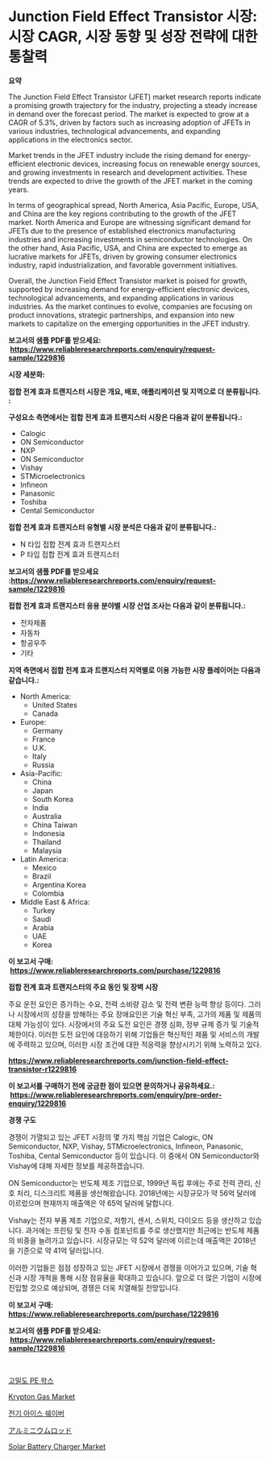 <p><h1>Junction Field Effect Transistor 시장: 시장 CAGR, 시장 동향 및 성장 전략에 대한 통찰력</h1></p><p><strong>요약</strong></p>
<p><p>The Junction Field Effect Transistor (JFET) market research reports indicate a promising growth trajectory for the industry, projecting a steady increase in demand over the forecast period. The market is expected to grow at a CAGR of 5.3%, driven by factors such as increasing adoption of JFETs in various industries, technological advancements, and expanding applications in the electronics sector.</p><p>Market trends in the JFET industry include the rising demand for energy-efficient electronic devices, increasing focus on renewable energy sources, and growing investments in research and development activities. These trends are expected to drive the growth of the JFET market in the coming years.</p><p>In terms of geographical spread, North America, Asia Pacific, Europe, USA, and China are the key regions contributing to the growth of the JFET market. North America and Europe are witnessing significant demand for JFETs due to the presence of established electronics manufacturing industries and increasing investments in semiconductor technologies. On the other hand, Asia Pacific, USA, and China are expected to emerge as lucrative markets for JFETs, driven by growing consumer electronics industry, rapid industrialization, and favorable government initiatives.</p><p>Overall, the Junction Field Effect Transistor market is poised for growth, supported by increasing demand for energy-efficient electronic devices, technological advancements, and expanding applications in various industries. As the market continues to evolve, companies are focusing on product innovations, strategic partnerships, and expansion into new markets to capitalize on the emerging opportunities in the JFET industry.</p></p>
<p><strong>보고서의 샘플 PDF를 받으세요: &nbsp;<a href="https://www.reliableresearchreports.com/enquiry/request-sample/1229816">https://www.reliableresearchreports.com/enquiry/request-sample/1229816</a></strong></p>
<p><strong>시장 세분화:</strong></p>
<p><strong> 접합 전계 효과 트랜지스터 시장은 개요, 배포, 애플리케이션 및 지역으로 더 분류됩니다. :</strong></p>
<p><strong>구성요소 측면에서는 접합 전계 효과 트랜지스터 시장은 다음과 같이 분류됩니다.:</strong></p>
<p><ul><li>Calogic</li><li>ON Semiconductor</li><li>NXP</li><li>ON Semiconductor</li><li>Vishay</li><li>STMicroelectronics</li><li>Infineon</li><li>Panasonic</li><li>Toshiba</li><li>Cental Semiconductor</li></ul></p>
<p><strong> 접합 전계 효과 트랜지스터 유형별 시장 분석은 다음과 같이 분류됩니다.:</strong></p>
<p><ul><li>N 타입 접합 전계 효과 트랜지스터</li><li>P 타입 접합 전계 효과 트랜지스터</li></ul></p>
<p><strong>보고서의 샘플 PDF를 받으세요 :<a href="https://www.reliableresearchreports.com/enquiry/request-sample/1229816">https://www.reliableresearchreports.com/enquiry/request-sample/1229816</a></strong></p>
<p><strong> 접합 전계 효과 트랜지스터 응용 분야별 시장 산업 조사는 다음과 같이 분류됩니다.:</strong></p>
<p><ul><li>전자제품</li><li>자동차</li><li>항공우주</li><li>기타</li></ul></p>
<p><strong>지역 측면에서 접합 전계 효과 트랜지스터 지역별로 이용 가능한 시장 플레이어는 다음과 같습니다.:</strong></p>
<p><ul>
    <li>
        North America:
        <ul>
            <li>United States</li>
            <li>Canada</li>
        </ul>
    </li>
    <li>
        Europe:
        <ul>
            <li>Germany</li>
            <li>France</li>
            <li>U.K.</li>
            <li>Italy</li>
            <li>Russia</li>
        </ul>
    </li>
    <li>
        Asia-Pacific:
        <ul>
            <li>China</li>
            <li>Japan</li>
            <li>South Korea</li>
            <li>India</li>
            <li>Australia</li>
            <li>China Taiwan</li>
            <li>Indonesia</li>
            <li>Thailand</li>
            <li>Malaysia</li>
        </ul>
    </li>
    <li>
        Latin America:
        <ul>
            <li>Mexico</li>
            <li>Brazil</li>
            <li>Argentina Korea</li>
            <li>Colombia</li>
        </ul>
    </li>
    <li>
        Middle East & Africa:
        <ul>
            <li>Turkey</li>
            <li>Saudi</li>
            <li>Arabia</li>
            <li>UAE</li>
            <li>Korea</li>
        </ul>
    </li>
    </ul></p>
<p><strong>이 보고서 구매: &nbsp;<a href="https://www.reliableresearchreports.com/purchase/1229816">https://www.reliableresearchreports.com/purchase/1229816</a></strong></p>
<p><strong>접합 전계 효과 트랜지스터의 주요 동인 및 장벽 시장</strong></p>
<p><p>주요 운전 요인은 증가하는 수요, 전력 소비량 감소 및 전력 변환 능력 향상 등이다. 그러나 시장에서의 성장을 방해하는 주요 장애요인은 기술 혁신 부족, 고가의 제품 및 제품의 대체 가능성이 있다. 시장에서의 주요 도전 요인은 경쟁 심화, 정부 규제 증가 및 기술적 제한이다. 이러한 도전 요인에 대응하기 위해 기업들은 혁신적인 제품 및 서비스의 개발에 주력하고 있으며, 이러한 시장 조건에 대한 적응력을 향상시키기 위해 노력하고 있다.</p></p>
<p><strong><a href="https://www.reliableresearchreports.com/junction-field-effect-transistor-r1229816">https://www.reliableresearchreports.com/junction-field-effect-transistor-r1229816</a></strong></p>
<p><strong>이 보고서를 구매하기 전에 궁금한 점이 있으면 문의하거나 공유하세요.: &nbsp;<a href="https://www.reliableresearchreports.com/enquiry/pre-order-enquiry/1229816">https://www.reliableresearchreports.com/enquiry/pre-order-enquiry/1229816</a></strong></p>
<p><strong>경쟁 구도</strong></p>
<p><p>경쟁이 가열되고 있는 JFET 시장의 몇 가지 핵심 기업은 Calogic, ON Semiconductor, NXP, Vishay, STMicroelectronics, Infineon, Panasonic, Toshiba, Cental Semiconductor 등이 있습니다. 이 중에서 ON Semiconductor와 Vishay에 대해 자세한 정보를 제공하겠습니다.</p><p>ON Semiconductor는 반도체 제조 기업으로, 1999년 독립 후에는 주로 전력 관리, 신호 처리, 디스크리트 제품을 생산해왔습니다. 2018년에는 시장규모가 약 56억 달러에 이르렀으며 현재까지 매출액은 약 65억 달러에 달합니다.</p><p>Vishay는 전자 부품 제조 기업으로, 저항기, 센서, 스위치, 다이오드 등을 생산하고 있습니다. 과거에는 프린팅 및 전자 수동 컴포넌트를 주로 생산했지만 최근에는 반도체 제품의 비중을 늘려가고 있습니다. 시장규모는 약 52억 달러에 이르는데 매출액은 2018년을 기준으로 약 41억 달러입니다.</p><p>이러한 기업들은 점점 성장하고 있는 JFET 시장에서 경쟁을 이어가고 있으며, 기술 혁신과 시장 개척을 통해 시장 점유율을 확대하고 있습니다. 앞으로 더 많은 기업이 시장에 진입할 것으로 예상되며, 경쟁은 더욱 치열해질 전망입니다.</p></p>
<p><strong>이 보고서 구매: &nbsp; <a href="https://www.reliableresearchreports.com/purchase/1229816">https://www.reliableresearchreports.com/purchase/1229816</a></strong></p>
<p><strong>보고서의 샘플 PDF를 받으세요: &nbsp;<a href="https://www.reliableresearchreports.com/enquiry/request-sample/1229816">https://www.reliableresearchreports.com/enquiry/request-sample/1229816</a></strong><strong></strong></p>
<p>&nbsp;</p>
<p><p><a href="https://github.com/nuekbpymrrz5/Market-Research-Report-List-1/blob/main/868526329331.md">고밀도 PE 왁스</a></p><p><a href="https://issuu.com/reportprime-2/docs/krypton-gas-market-size-2030.pptx">Krypton Gas Market</a></p><p><a href="https://medium.com/@danieldobroiu20221/%EC%A0%84%EA%B8%B0-%EC%95%84%EC%9D%B4%EC%8A%A4-%EC%84%80%EB%B2%84-%EC%8B%9C%EC%9E%A5-%EB%B6%84%EC%84%9D-cagr-%EC%8B%9C%EC%9E%A5-%EC%84%B8%EB%B6%84%ED%99%94-%EB%B0%8F-%EC%A0%84%EC%84%B8%EA%B3%84-%EC%82%B0%EC%97%85-%EA%B0%9C%EC%9A%94-9764a2e1c1b7">전기 아이스 쉐이버</a></p><p><a href="https://github.com/hilmi-2a/Market-Research-Report-List-1/blob/main/301362432084.md">アルミニウムロッド</a></p><p><a href="https://view.publitas.com/reportprime-1/solar-battery-charger-market-analysis-its-cagr-market-segmentation-and-global-industry-overview/">Solar Battery Charger Market</a></p></p>